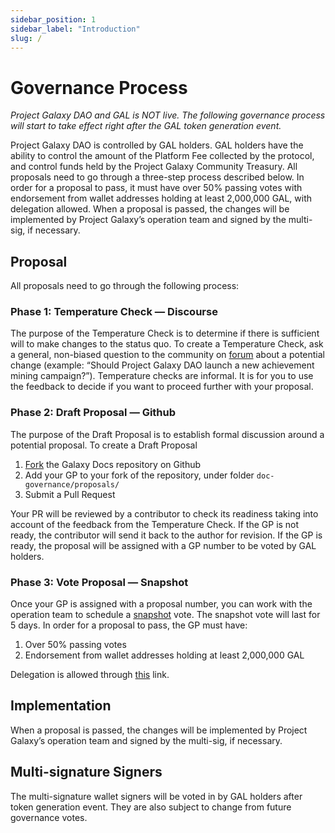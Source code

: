 ```yaml
---
sidebar_position: 1
sidebar_label: "Introduction"
slug: /
---
```


# Governance Process

_Project Galaxy DAO and GAL is NOT live. The following governance process will start to take effect right after the GAL token generation event._

Project Galaxy DAO is controlled by GAL holders. GAL holders have the ability to control the amount of the Platform Fee collected by the protocol, and control funds held by the Project Galaxy Community Treasury. All proposals need to go through a three-step process described below. In order for a proposal to pass, it must have over 50% passing votes with endorsement from wallet addresses holding at least 2,000,000 GAL, with delegation allowed. When a proposal is passed, the changes will be implemented by Project Galaxy’s operation team and signed by the multi-sig, if necessary.

## Proposal

All proposals need to go through the following process:

### Phase 1: Temperature Check — Discourse

The purpose of the Temperature Check is to determine if there is sufficient will to make changes to the status quo. To create a Temperature Check, ask a general, non-biased question to the community on [forum](https://to.galaxy.eco/dI1ew2) about a potential change (example: “Should Project Galaxy DAO launch a new achievement mining campaign?”). Temperature checks are informal. It is for you to use the feedback to decide if you want to proceed further with your proposal.

### Phase 2: Draft Proposal — Github

The purpose of the Draft Proposal is to establish formal discussion around a potential proposal. To create a Draft Proposal

1. [Fork](https://github.com/ProjectGalaxyHQ/galaxy-docs) the Galaxy Docs repository on Github
2. Add your GP to your fork of the repository, under folder `doc-governance/proposals/`
3. Submit a Pull Request

Your PR will be reviewed by a contributor to check its readiness taking into account of the feedback from the Temperature Check. If the GP is not ready, the contributor will send it back to the author for revision. If the GP is ready, the proposal will be assigned with a GP number to be voted by GAL holders.

### Phase 3: Vote Proposal — Snapshot

Once your GP is assigned with a proposal number, you can work with the operation team to schedule a [snapshot](https://snapshot.org/#/project-galaxy.eth) vote. The snapshot vote will last for 5 days. In order for a proposal to pass, the GP must have:

1. Over 50% passing votes
2. Endorsement from wallet addresses holding at least 2,000,000 GAL

Delegation is allowed through [this](https://snapshot.org/#/delegate/project-galaxy.eth) link.

## Implementation

When a proposal is passed, the changes will be implemented by Project Galaxy’s operation team and signed by the multi-sig, if necessary.

## Multi-signature Signers

The multi-signature wallet signers will be voted in by GAL holders after token generation event. They are also subject to change from future governance votes.
